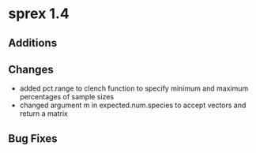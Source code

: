 # sprex 1.4

## Additions


## Changes

* added pct.range to clench function to specify minimum and maximum percentages of sample sizes
* changed argument m in expected.num.species to accept vectors and return a matrix

## Bug Fixes
